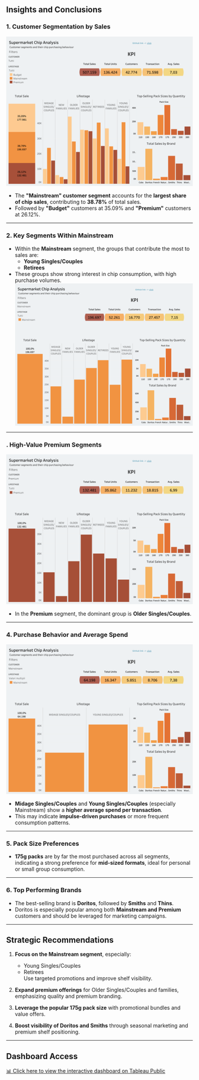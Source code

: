 ##  Insights and Conclusions

###  1. Customer Segmentation by Sales

![Dashboard](outputs/charts/total_sale.png)


- The **"Mainstream" customer segment** accounts for the **largest share of chip sales**, contributing to **38.78%** of total sales.
- Followed by **"Budget"** customers at 35.09% and **"Premium"** customers at 26.12%.

---

###  2. Key Segments Within Mainstream

- Within the **Mainstream** segment, the groups that contribute the most to sales are:
  - **Young Singles/Couples**
  - **Retirees**
- These groups show strong interest in chip consumption, with high purchase volumes.
![Dashboard](outputs/charts/mainstream.png)
---

### . High-Value Premium Segments
![Dashboard](outputs/charts/premium_customer.png)

- In the **Premium** segment, the dominant group is **Older Singles/Couples**.


---

### 4. Purchase Behavior and Average Spend
![Dashboard](outputs/charts/mainstream2_customer.png)

- **Midage Singles/Couples** and **Young Singles/Couples** (especially Mainstream) show a **higher average spend per transaction**.
- This may indicate **impulse-driven purchases** or more frequent consumption patterns.

---

### 5. Pack Size Preferences

- **175g packs** are by far the most purchased across all segments, indicating a strong preference for **mid-sized formats**, ideal for personal or small group consumption.

---

###  6. Top Performing Brands

- The best-selling brand is **Doritos**, followed by **Smiths** and **Thins**.
- Doritos is especially popular among both **Mainstream and Premium** customers and should be leveraged for marketing campaigns.

---

##  Strategic Recommendations

1. **Focus on the Mainstream segment**, especially:
   - Young Singles/Couples  
   - Retirees  
   Use targeted promotions and improve shelf visibility.

2. **Expand premium offerings** for Older Singles/Couples and families, emphasizing quality and premium branding.

3. **Leverage the popular 175g pack size** with promotional bundles and value offers.

4. **Boost visibility of Doritos and Smiths** through seasonal marketing and premium shelf positioning.

---

## Dashboard Access

[📊 Click here to view the interactive dashboard on Tableau Public](https://public.tableau.com/authoring/SupermarketChipAnalysis/Dashboard12#1) 

